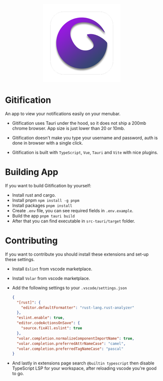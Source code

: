 <div align="center">
  <img width="256px" height="256px" src="src-tauri/icons/128x128%402x.png" />
</div>

# Gitification
An app to view your notifications easily on your menubar.

- Gitification uses Tauri under the hood, so it does not ship a 200mb chrome browser. App size is just lower than 20 or 10mb.

- Gitification doesn't make you type your username and password, auth is done in browser with a single click.

- Gitification is built with `TypeScript`, `Vue`, `Tauri` and `Vite` with nice plugins.

# Building App
If you want to build Gitification by yourself:

- Install rust and cargo.
- Install pnpm `npm install -g pnpm`
- Install packages `pnpm install`
- Create `.env` file, you can see required fields in `.env.example`.
- Build the app `pnpm tauri build`
- After that you can find executable in `src-tauri/target` folder.


# Contributing
If you want to contribute you should install these extensions and set-up these settings.

- Install `Eslint` from vscode marketplace.
- Install `Volar` from vscode marketplace.
- Add the following settings to your `.vscode/settings.json`

  ```json
  {
    "[rust]": {
      "editor.defaultFormatter": "rust-lang.rust-analyzer"
    },
    "eslint.enable": true,
    "editor.codeActionsOnSave": {
      "source.fixAll.eslint": true
    },
    "volar.completion.normalizeComponentImportName": true,
    "volar.completion.preferredAttrNameCase": "camel",
    "volar.completion.preferredTagNameCase": "pascal"
  }
  ```
- And lastly in extensions page search `@builtin typescript` then disable TypeScript LSP for your workspace, after reloading vscode you're good to go.

